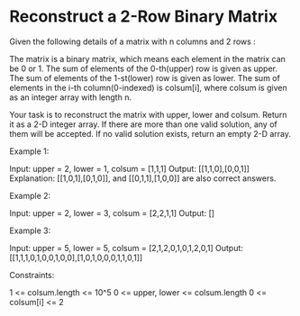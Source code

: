 # Reconstruct a 2-Row Binary Matrix

Given the following details of a matrix with n columns and 2 rows :

The matrix is a binary matrix, which means each element in the matrix can be 0 or 1.
The sum of elements of the 0-th(upper) row is given as upper.
The sum of elements of the 1-st(lower) row is given as lower.
The sum of elements in the i-th column(0-indexed) is colsum[i], where colsum is given as an integer array with length n.

Your task is to reconstruct the matrix with upper, lower and colsum.
Return it as a 2-D integer array.
If there are more than one valid solution, any of them will be accepted.
If no valid solution exists, return an empty 2-D array.

Example 1:

Input: upper = 2, lower = 1, colsum = [1,1,1]
Output: [[1,1,0],[0,0,1]]
Explanation: [[1,0,1],[0,1,0]], and [[0,1,1],[1,0,0]] are also correct answers.

Example 2:

Input: upper = 2, lower = 3, colsum = [2,2,1,1]
Output: []

Example 3:

Input: upper = 5, lower = 5, colsum = [2,1,2,0,1,0,1,2,0,1]
Output: [[1,1,1,0,1,0,0,1,0,0],[1,0,1,0,0,0,1,1,0,1]]

Constraints:

1 <= colsum.length <= 10^5
0 <= upper, lower <= colsum.length
0 <= colsum[i] <= 2
